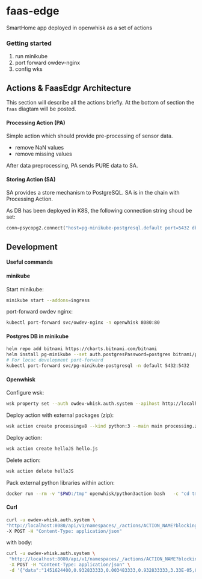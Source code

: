 # faas-edge
SmartHome app deployed in openwhisk as a set of actions

### Getting started

1. run minikube
2. port forward owdev-nginx
3. config wks

## Actions & FaasEdgr Architecture

This section will describe all the actions briefly.
At the bottom of section the `faas` diagtam will be posted.

#### Processing Action (PA)

Simple action which should provide pre-processing of sensor data.

- remove NaN values
- remove missing values

After data preprocessing, PA sends PURE data to SA.

#### Storing Action (SA)

SA provides a store mechanism to PostgreSQL.
SA is in the chain with Processing Action.

As DB has been deployed in K8S, the following connection string shoud be set:

```py
conn=psycopg2.connect("host=pg-minikube-postgresql.default port=5432 dbname=postgres user=postgres password=postgres")
```

## Development

#### Useful commands

#### minikube 

Start minikube:
```sh
minikube start --addons=ingress
```

port-forward owdev nginx:

```sh
kubectl port-forward svc/owdev-nginx -n openwhisk 8080:80
```

#### Postgres DB in minikube

```sh
helm repo add bitnami https://charts.bitnami.com/bitnami
helm install pg-minikube --set auth.postgresPassword=postgres bitnami/postgresql
# For locac development port-forward
kubectl port-forward svc/pg-minikube-postgresql -n default 5432:5432
```

#### Openwhisk

Configure wsk:
```sh
wsk property set --auth owdev-whisk.auth.system --apihost http://localhost:8080
```

Deploy action with external packages (zip):
```sh
wsk action create processingv8 --kind python:3 --main main processing.zip
```

Deploy action:
```sh
wsk action create helloJS hello.js
```

Delete action:
```sh
wsk action delete helloJS
```

Pack external python libraries within action:
```sh
docker run --rm -v "$PWD:/tmp" openwhisk/python3action bash   -c "cd tmp && virtualenv virtualenv && source virtualenv/bin/activate && pip install -r requirements.txt"
```

#### Curl

```sh
curl -u owdev-whisk.auth.system \
"http://localhost:8080/api/v1/namespaces/_/actions/ACTION_NAME?blocking=true&result=true" \
-X POST -H "Content-Type: application/json"
```

with body:
```sh
curl -u owdev-whisk.auth.system \
 "http://localhost:8080/api/v1/namespaces/_/actions/ACTION_NAME?blocking=true&result=true" \
 -X POST -H "Content-Type: application/json" \
 -d '{"data":"1451624400,0.932833333,0.003483333,0.932833333,3.33E-05,0.0207,0.061916667,0.442633333,0.12415,0.006983333,0.013083333,0.000416667,0.00015,0,0.03135,0.001016667,0.004066667,0.001516667,0.003483333,36.14,clear-night,0.62,10,Clear,29.26,1016.91,9.18,cloudCover,282,0,24.4,0"}'
```